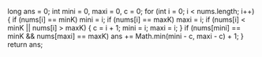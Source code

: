 long ans = 0;
int mini = 0, maxi = 0, c = 0;
for (int i = 0; i < nums.length; i++) {
if (nums[i] == minK)  mini = i;
if (nums[i] == maxK)  maxi = i;
if (nums[i] < minK || nums[i] > maxK) {
c = i + 1;
mini = i; maxi = i;
}
if (nums[mini] == minK && nums[maxi] == maxK)
ans += Math.min(mini - c, maxi - c) + 1;
}
return ans;